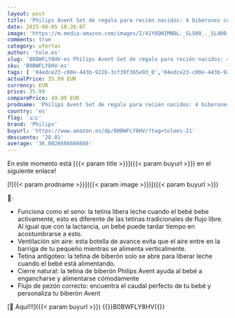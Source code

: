 ```yaml
---
layout: post
title: 'Philips Avent Set de regalo para recién nacidos: 4 biberones con sistema AirFree  chupete ultra soft y escobilla  de 0-12 meses  modelo SCD657/11 '
date: 2025-08-05 18:26:07
image: 'https://m.media-amazon.com/images/I/41Y8QNIMNBL._SL500_._SL400_.jpg'
comments: true
category: ofertas
author: 'tole.es'
slug: 'B0BWFLY8HV-es Philips Avent Set de regalo para recién nacidos: 4...'
sku: 'B0BWFLY8HV-es'
tags: [ '04edce23-c00e-443b-922b-3cf39f365e93_0','04edce23-c00e-443b-922b-3cf39f365e93_1701','04edce23-c00e-443b-922b-3cf39f365e93_3501','04edce23-c00e-443b-922b-3cf39f365e93_4001','04edce23-c00e-443b-922b-3cf39f365e93_8001','04edce23-c00e-443b-922b-3cf39f365e93_8601','7872eacb-4efa-4779-8ec7-10292db980ef_0','Arborist Merchandising Root','Baby Care & Accessories','Bebé','Biberones','Biberones y accesorios','CML-Health','Custom Stores','Feeding','Feeding_Philips','Lactancia y alimentación','Philips','Philips Avent PBDD','Salud y cuidado personal','Self Service','Special Features Stores','Vuelta al cole','avent','biberones','chupete','d1f558da-03d3-4105-8a50-454423a601fb_0','d1f558da-03d3-4105-8a50-454423a601fb_7501','nacido','philips','recién','🇪🇸', ]
actualPrice: 35.99 EUR
currency: EUR
price: 35.99
comparePrice: 49.99 EUR
prodname: 'Philips Avent Set de regalo para recién nacidos: 4 biberones con sistema AirFree  chupete ultra soft y escobilla  de 0-12 meses  modelo SCD657/11 '
country: 'es'
flag: '🇪🇸'
brand: 'Philips'
buyurl: 'https://www.amazon.es/dp/B0BWFLY8HV/?tag=tolees-21'
descuento: '28.01'
average: '36.0026666666666'
---
```


En este momento está [{{< param title >}}]({{< param buyurl >}}) en el siguiente enlace!

[![{{< param prodname >}}]({{< param image >}})]({{< param buyurl >}})

🔎:

- Funciona como el seno: la tetina libera leche cuando el bebé bebe activamente, esto es diferente de las tetinas tradicionales de flujo libre. Al igual que con la lactancia, un bebé puede tardar tiempo en acostumbrarse a esto.
- Ventilación sin aire: esta botella de avance evita que el aire entre en la barriga de tu pequeño mientras se alimenta verticalmente.
- Tetina antigoteo: la tetina de biberón solo se abre para liberar leche cuando el bebé está alimentando.
- Cierre natural: la tetina de biberón Philips Avent ayuda al bebé a engancharse y alimentarse cómodamente
- Flujo de pezón correcto: encuentra el caudal perfecto de tu bebé y personaliza tu biberón Avent

[🛒 Aquí!!!]({{< param buyurl >}})
{{<world>}}B0BWFLY8HV{{</world>}}
